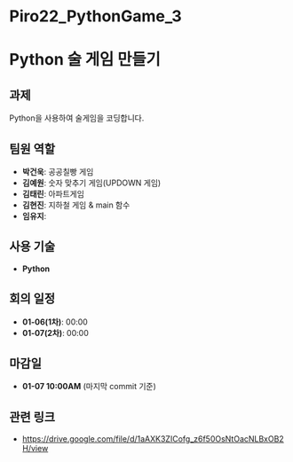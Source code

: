 # Piro22_PythonGame_3


# Python 술 게임 만들기

## 과제
Python을 사용하여 술게임을 코딩합니다.

## 팀원 역할
- **박건욱**: 공공칠빵 게임
- **김예원**: 숫자 맞추기 게임(UPDOWN 게임)
- **김태린**: 아파트게임 
- **김현진**: 지하철 게임 & main 함수
- **임유지**: 

## 사용 기술
- **Python**

## 회의 일정
- **01-06(1차)**: 00:00
- **01-07(2차)**: 00:00

## 마감일
- **01-07 10:00AM** (마지막 commit 기준)

## 관련 링크
- https://drive.google.com/file/d/1aAXK3ZICofg_z6f50OsNtOacNLBxOB2H/view
